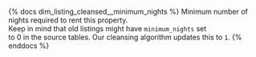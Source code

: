 {% docs dim_listing_cleansed__minimum_nights %} 
Minimum number of nights required to rent this property.  
Keep in mind that old listings might have `minimum_nights` set  
to 0 in the source tables. Our cleansing algorithm updates this to `1`. 
{% enddocs %}